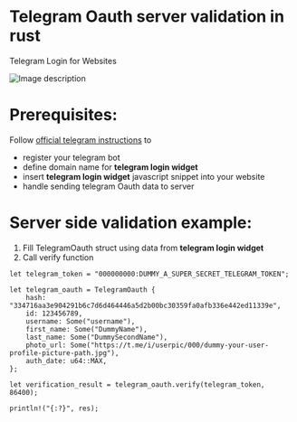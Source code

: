 # Telegram Oauth server validation in rust

Telegram Login for Websites

![Image description](https://core.telegram.org/file/811140220/1a02/WFoFUXRl_C8.20012/170c02fae7a0c638aa)

# Prerequisites:

Follow [official telegram instructions](https://core.telegram.org/widgets/login) to
 - register your telegram bot
 - define domain name for **telegram login widget**
 - insert **telegram login widget** javascript snippet into your website
 - handle sending telegram Oauth data to server

# Server side validation example:
1. Fill TelegramOauth struct using data from **telegram login widget**
2. Call verify function

```
let telegram_token = "000000000:DUMMY_A_SUPER_SECRET_TELEGRAM_TOKEN";

let telegram_oauth = TelegramOauth {
    hash: "334716aa3e904291b6c7d6d464446a5d2b00bc30359fa0afb336e442ed11339e",
    id: 123456789,
    username: Some("username"),
    first_name: Some("DummyName"),
    last_name: Some("DummySecondName"),
    photo_url: Some("https://t.me/i/userpic/000/dummy-your-user-profile-picture-path.jpg"),
    auth_date: u64::MAX,
};

let verification_result = telegram_oauth.verify(telegram_token, 86400);

println!("{:?}", res);
```
